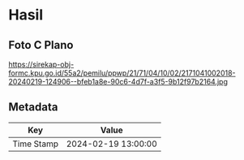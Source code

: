 # Hasil

## Foto C Plano

https://sirekap-obj-formc.kpu.go.id/55a2/pemilu/ppwp/21/71/04/10/02/2171041002018-20240219-124906--bfeb1a8e-90c6-4d7f-a3f5-9b12f97b2164.jpg


## Metadata

| Key        | Value               |
| ---------- | ------------------- |
| Time Stamp | 2024-02-19 13:00:00 |



